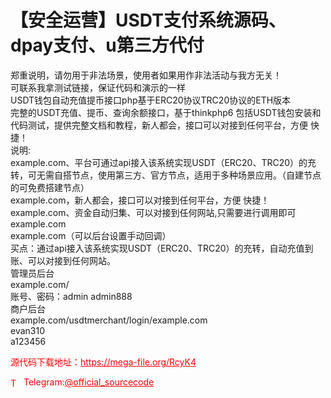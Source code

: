 # 【安全运营】USDT支付系统源码、dpay支付、u第三方代付

郑重说明，请勿用于非法场景，使用者如果用作非法活动与我方无关！<br>可联系我拿测试链接，保证代码和演示的一样<br>USDT钱包自动充值提币接口php基于ERC20协议TRC20协议的ETH版本<br>完整的USDT充值、提币、查询余额接口，基于thinkphp6 包括USDT钱包安装和代码测试，提供完整文档和教程，新人都会，接口可以对接到任何平台，方便 快捷！<br>说明:<br>example.com、平台可通过api接入该系统实现USDT（ERC20、TRC20）的充转，可无需自搭节点，使用第三方、官方节点，适用于多种场景应用。（自建节点的可免费搭建节点）<br>example.com，新人都会，接口可以对接到任何平台，方便 快捷！<br>example.com、资金自动归集、可以对接到任何网站,只需要进行调用即可<br>example.com<br>example.com（可以后台设置手动回调）<br>买点：通过api接入该系统实现USDT（ERC20、TRC20）的充转，自动充值到账、可以对接到任何网站。<br>管理员后台<br>example.com/<br>账号、密码：admin admin888<br>商户后台<br>example.com/usdtmerchant/login/example.com<br>evan310<br>a123456<br>


<p style="color: red;">源代码下载地址：<a href="https://mega-file.org/RcyK4" style="color: red;">https://mega-file.org/RcyK4</a></p><p style="color: red;"><img src="https://cdn-icons-png.flaticon.com/512/2111/2111646.png" alt="Telegram Icon" style="width: 16px; vertical-align: middle; margin-right: 5px;">Telegram:<a href="https://t.me/official_sourcecode" style="color: red;">@official_sourcecode</a></p>